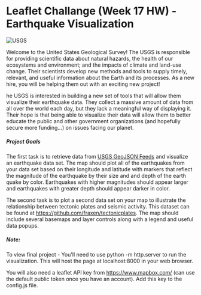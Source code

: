 # Leaflet Challange (Week 17 HW) - Earthquake Visualization

![USGS](https://upload.wikimedia.org/wikipedia/commons/0/08/USGS_logo.png)

Welcome to the United States Geological Survey! The USGS is responsible for providing scientific data about natural hazards, the health of our ecosystems and environment; and the impacts of climate and land-use change. Their scientists develop new methods and tools to supply timely, relevant, and useful information about the Earth and its processes. As a new hire, you will be helping them out with an exciting new project!

he USGS is interested in building a new set of tools that will allow them visualize their earthquake data. They collect a massive amount of data from all over the world each day, but they lack a meaningful way of displaying it. Their hope is that being able to visualize their data will allow them to better educate the public and other government organizations (and hopefully secure more funding...) on issues facing our planet.

##### Project Goals
The first task is to retrieve data from [USGS GeoJSON Feeds](https://earthquake.usgs.gov/earthquakes/feed/v1.0/geojson.php) and visualize an earthquake data set. The map should plot all of the earthquakes from your data set based on their longitude and latitude with markers that reflect the magnitude of the earthquake by their size and and depth of the earth quake by color. Earthquakes with higher magnitudes should appear larger and earthquakes with greater depth should appear darker in color.

The second task is to plot a second data set on your map to illustrate the relationship between tectonic plates and seismic activity. This dataset can be found at https://github.com/fraxen/tectonicplates. The map should include several basemaps and layer controls along with a legend and useful data popups.

##### Note: 
To view final project - You'll need to use python -m http.server to run the visualization. This will host the page at localhost:8000 in your web browser.

You will also need a leaflet API key from https://www.mapbox.com/ (can use the default public token once you have an account). Add this key to the config.js file.
